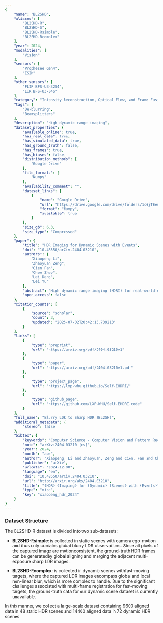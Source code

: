 ```yaml
---
{
    "name": "BL2SHD",
    "aliases": [
        "BL2SHD-R",
        "BL2SHD-S",
        "BL2SHD-Rsimple",
        "BL2SHD-Rcomplex"
    ],
    "year": 2024,
    "modalities": [
        "Vision"
    ],
    "sensors": [
        "Prophesee Gen4",
        "ESIM"
    ],
    "other_sensors": [
        "FLIR BFS-U3-32S4",
        "LIR BFS-U3-04S"
    ],
    "category": "Intensity Reconstruction, Optical Flow, and Frame Fusion",
    "tags": [
        "De-blurring",
        "Beamsplitters"
    ],
    "description": "High dynamic range imaging",
    "dataset_properties": {
        "available_online": true,
        "has_real_data": true,
        "has_simulated_data": true,
        "has_ground_truth": false,
        "has_frames": true,
        "has_biases": false,
        "distribution_methods": [
            "Google Drive"
        ],
        "file_formats": [
            "Numpy"
        ],
        "availability_comment": "",
        "dataset_links": [
            {
                "name": "Google Drive",
                "url": "https://drive.google.com/drive/folders/1cGjTEeurr6Ka4Tb5jTZDtB8IPlaBBuQG",
                "format": "Numpy",
                "available": true
            }
        ],
        "size_gb": 6.3,
        "size_type": "Compressed"
    },
    "paper": {
        "title": "HDR Imaging for Dynamic Scenes with Events",
        "doi": "10.48550/arXiv.2404.03210",
        "authors": [
            "Xiaopeng Li",
            "Zhaoyuan Zeng",
            "Cien Fan",
            "Chen Zhao",
            "Lei Deng",
            "Lei Yu"
        ],
        "abstract": "High dynamic range imaging (HDRI) for real-world dynamic scenes is challenging because moving objects may lead tohybrid degradation of low dynamic range and motion blur. Existing event-based approaches only focus on a separate task, whilecascading HDRI and motion deblurring would lead to sub-optimal solutions, and unavailable ground-truth sharp HDR images aggravatethe predicament. To address these challenges, we propose an Event-based HDRI framework within a Self-supervised learning paradigm,i.e., Self-EHDRI, which generalizes HDRI performance in real-world dynamic scenarios. Specifically, a self-supervised learning strategyis carried out by learning cross-domain conversions from blurry LDR images to sharp LDR images, which enables sharp HDR imagesto be accessible in the intermediate process even though ground-truth sharp HDR images are missing. Then, we formulate the eventbased HDRI and motion deblurring model and conduct a unified network to recover the intermediate sharp HDR results, where boththe high dynamic range and high temporal resolution of events are leveraged simultaneously for compensation. We construct largescale synthetic and real-world datasets to evaluate the effectiveness of our method. Comprehensive experiments demonstrate that theproposed Self-EHDRI outperforms state-of-the-art approaches by a large margin. The codes, datasets, and results are available athttps://lxp-whu.github.io/Self-EHDRI.",
        "open_access": false
    },
    "citation_counts": [
        {
            "source": "scholar",
            "count": 3,
            "updated": "2025-07-02T20:42:13.739213"
        }
    ],
    "links": [
        {
            "type": "preprint",
            "url": "https://arxiv.org/pdf/2404.03210v1"
        },
        {
            "type": "paper",
            "url": "https://arxiv.org/pdf/2404.03210v1.pdf"
        },
        {
            "type": "project_page",
            "url": "https://lxp-whu.github.io/Self-EHDRI/"
        },
        {
            "type": "github_page",
            "url": "https://github.com/LXP-WHU/Self-EHDRI-code"
        }
    ],
    "full_name": "Blurry LDR to Sharp HDR (BL2SH)",
    "additional_metadata": {
        "stereo": false
    },
    "bibtex": {
        "keywords": "Computer Science - Computer Vision and Pattern Recognition, Electrical Engineering and Systems Science - Image and Video Processing",
        "note": "arXiv:2404.03210 [cs]",
        "year": 2024,
        "month": "apr",
        "author": "Xiaopeng, Li and Zhaoyuan, Zeng and Cien, Fan and Chen, Zhao and Lei, Deng and Lei, Yu",
        "publisher": "arXiv",
        "urldate": "2024-12-08",
        "language": "en",
        "doi": "10.48550/arXiv.2404.03210",
        "url": "http://arxiv.org/abs/2404.03210",
        "title": "{HDR} {Imaging} for {Dynamic} {Scenes} with {Events}",
        "type": "misc",
        "key": "xiaopeng_hdr_2024"
    }
}
---
```


### Dataset Structure

The BL2SHD-R dataset is divided into two sub-datasets:

- **BL2SHD-Rsimple**: is collected in static scenes with camera ego-motion and thus only contains global blurry LDR observations. Since all pixels of the captured image are motionconsistent, the ground-truth HDR frames can be generatedby global aligning and merging the adjacent multi-exposure sharp LDR images.

- **BL2SHD-Rcomplex**: is collected in dynamic scenes withfast-moving targets, where the captured LDR images encompass global and local non-linear blur, which is more complex to handle. Due to the significant challenges associated with multi-frame registration for fast-moving targets, the ground-truth data for our dynamic scene dataset is currently unavailable.

In this manner, we collect a large-scale dataset containing 9600 aligned data in 48 static HDR scenes and 14400 aligned data in 72 dynamic HDR scenes
